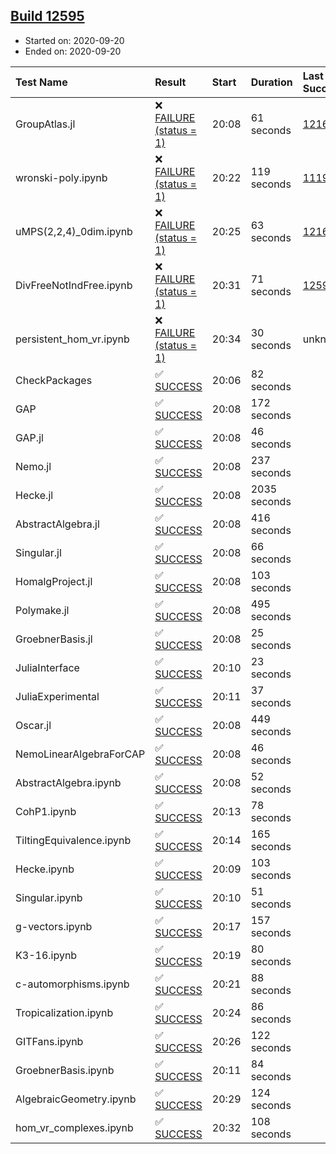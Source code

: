 ## [Build 12595](https://oscarci.mathematik.uni-kl.de/job/oscar/12595/)

* Started on: 2020-09-20
* Ended on: 2020-09-20

| Test Name    | Result | Start | Duration | Last Success | First Failure |
|:-------------|:-------|:------|:---------|:-------------|:--------------|
| GroupAtlas.jl | ❌ [FAILURE (status = 1)](https://oscarci.mathematik.uni-kl.de/job/oscar/12595/artifact/logs/build-12595/GroupAtlas.jl.log) | 20:08 | 61 seconds | [12167](https://oscarci.mathematik.uni-kl.de/job/oscar/12167/) | [12168](https://oscarci.mathematik.uni-kl.de/job/oscar/12168/) |
| wronski-poly.ipynb | ❌ [FAILURE (status = 1)](https://oscarci.mathematik.uni-kl.de/job/oscar/12595/artifact/logs/build-12595/wronski-poly.ipynb.log) | 20:22 | 119 seconds | [11192](https://oscarci.mathematik.uni-kl.de/job/oscar/11192/) | [11193](https://oscarci.mathematik.uni-kl.de/job/oscar/11193/) |
| uMPS(2,2,4)_0dim.ipynb | ❌ [FAILURE (status = 1)](https://oscarci.mathematik.uni-kl.de/job/oscar/12595/artifact/logs/build-12595/uMPS-2-2-4-_0dim.ipynb.log) | 20:25 | 63 seconds | [12167](https://oscarci.mathematik.uni-kl.de/job/oscar/12167/) | [12168](https://oscarci.mathematik.uni-kl.de/job/oscar/12168/) |
| DivFreeNotIndFree.ipynb | ❌ [FAILURE (status = 1)](https://oscarci.mathematik.uni-kl.de/job/oscar/12595/artifact/logs/build-12595/DivFreeNotIndFree.ipynb.log) | 20:31 | 71 seconds | [12594](https://oscarci.mathematik.uni-kl.de/job/oscar/12594/) | [12595](https://oscarci.mathematik.uni-kl.de/job/oscar/12595/) |
| persistent_hom_vr.ipynb | ❌ [FAILURE (status = 1)](https://oscarci.mathematik.uni-kl.de/job/oscar/12595/artifact/logs/build-12595/persistent_hom_vr.ipynb.log) | 20:34 | 30 seconds | unknown | unknown |
| CheckPackages | ✅ [SUCCESS](https://oscarci.mathematik.uni-kl.de/job/oscar/12595/artifact/logs/build-12595/CheckPackages.log) | 20:06 | 82 seconds |  |  |
| GAP | ✅ [SUCCESS](https://oscarci.mathematik.uni-kl.de/job/oscar/12595/artifact/logs/build-12595/GAP.log) | 20:08 | 172 seconds |  |  |
| GAP.jl | ✅ [SUCCESS](https://oscarci.mathematik.uni-kl.de/job/oscar/12595/artifact/logs/build-12595/GAP.jl.log) | 20:08 | 46 seconds |  |  |
| Nemo.jl | ✅ [SUCCESS](https://oscarci.mathematik.uni-kl.de/job/oscar/12595/artifact/logs/build-12595/Nemo.jl.log) | 20:08 | 237 seconds |  |  |
| Hecke.jl | ✅ [SUCCESS](https://oscarci.mathematik.uni-kl.de/job/oscar/12595/artifact/logs/build-12595/Hecke.jl.log) | 20:08 | 2035 seconds |  |  |
| AbstractAlgebra.jl | ✅ [SUCCESS](https://oscarci.mathematik.uni-kl.de/job/oscar/12595/artifact/logs/build-12595/AbstractAlgebra.jl.log) | 20:08 | 416 seconds |  |  |
| Singular.jl | ✅ [SUCCESS](https://oscarci.mathematik.uni-kl.de/job/oscar/12595/artifact/logs/build-12595/Singular.jl.log) | 20:08 | 66 seconds |  |  |
| HomalgProject.jl | ✅ [SUCCESS](https://oscarci.mathematik.uni-kl.de/job/oscar/12595/artifact/logs/build-12595/HomalgProject.jl.log) | 20:08 | 103 seconds |  |  |
| Polymake.jl | ✅ [SUCCESS](https://oscarci.mathematik.uni-kl.de/job/oscar/12595/artifact/logs/build-12595/Polymake.jl.log) | 20:08 | 495 seconds |  |  |
| GroebnerBasis.jl | ✅ [SUCCESS](https://oscarci.mathematik.uni-kl.de/job/oscar/12595/artifact/logs/build-12595/GroebnerBasis.jl.log) | 20:08 | 25 seconds |  |  |
| JuliaInterface | ✅ [SUCCESS](https://oscarci.mathematik.uni-kl.de/job/oscar/12595/artifact/logs/build-12595/JuliaInterface.log) | 20:10 | 23 seconds |  |  |
| JuliaExperimental | ✅ [SUCCESS](https://oscarci.mathematik.uni-kl.de/job/oscar/12595/artifact/logs/build-12595/JuliaExperimental.log) | 20:11 | 37 seconds |  |  |
| Oscar.jl | ✅ [SUCCESS](https://oscarci.mathematik.uni-kl.de/job/oscar/12595/artifact/logs/build-12595/Oscar.jl.log) | 20:08 | 449 seconds |  |  |
| NemoLinearAlgebraForCAP | ✅ [SUCCESS](https://oscarci.mathematik.uni-kl.de/job/oscar/12595/artifact/logs/build-12595/NemoLinearAlgebraForCAP.log) | 20:08 | 46 seconds |  |  |
| AbstractAlgebra.ipynb | ✅ [SUCCESS](https://oscarci.mathematik.uni-kl.de/job/oscar/12595/artifact/logs/build-12595/AbstractAlgebra.ipynb.log) | 20:08 | 52 seconds |  |  |
| CohP1.ipynb | ✅ [SUCCESS](https://oscarci.mathematik.uni-kl.de/job/oscar/12595/artifact/logs/build-12595/CohP1.ipynb.log) | 20:13 | 78 seconds |  |  |
| TiltingEquivalence.ipynb | ✅ [SUCCESS](https://oscarci.mathematik.uni-kl.de/job/oscar/12595/artifact/logs/build-12595/TiltingEquivalence.ipynb.log) | 20:14 | 165 seconds |  |  |
| Hecke.ipynb | ✅ [SUCCESS](https://oscarci.mathematik.uni-kl.de/job/oscar/12595/artifact/logs/build-12595/Hecke.ipynb.log) | 20:09 | 103 seconds |  |  |
| Singular.ipynb | ✅ [SUCCESS](https://oscarci.mathematik.uni-kl.de/job/oscar/12595/artifact/logs/build-12595/Singular.ipynb.log) | 20:10 | 51 seconds |  |  |
| g-vectors.ipynb | ✅ [SUCCESS](https://oscarci.mathematik.uni-kl.de/job/oscar/12595/artifact/logs/build-12595/g-vectors.ipynb.log) | 20:17 | 157 seconds |  |  |
| K3-16.ipynb | ✅ [SUCCESS](https://oscarci.mathematik.uni-kl.de/job/oscar/12595/artifact/logs/build-12595/K3-16.ipynb.log) | 20:19 | 80 seconds |  |  |
| c-automorphisms.ipynb | ✅ [SUCCESS](https://oscarci.mathematik.uni-kl.de/job/oscar/12595/artifact/logs/build-12595/c-automorphisms.ipynb.log) | 20:21 | 88 seconds |  |  |
| Tropicalization.ipynb | ✅ [SUCCESS](https://oscarci.mathematik.uni-kl.de/job/oscar/12595/artifact/logs/build-12595/Tropicalization.ipynb.log) | 20:24 | 86 seconds |  |  |
| GITFans.ipynb | ✅ [SUCCESS](https://oscarci.mathematik.uni-kl.de/job/oscar/12595/artifact/logs/build-12595/GITFans.ipynb.log) | 20:26 | 122 seconds |  |  |
| GroebnerBasis.ipynb | ✅ [SUCCESS](https://oscarci.mathematik.uni-kl.de/job/oscar/12595/artifact/logs/build-12595/GroebnerBasis.ipynb.log) | 20:11 | 84 seconds |  |  |
| AlgebraicGeometry.ipynb | ✅ [SUCCESS](https://oscarci.mathematik.uni-kl.de/job/oscar/12595/artifact/logs/build-12595/AlgebraicGeometry.ipynb.log) | 20:29 | 124 seconds |  |  |
| hom_vr_complexes.ipynb | ✅ [SUCCESS](https://oscarci.mathematik.uni-kl.de/job/oscar/12595/artifact/logs/build-12595/hom_vr_complexes.ipynb.log) | 20:32 | 108 seconds |  |  |
